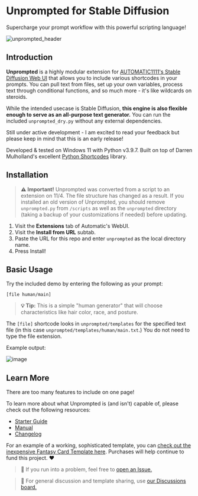 # Unprompted for Stable Diffusion
Supercharge your prompt workflow with this powerful scripting language!

![unprompted_header](https://user-images.githubusercontent.com/95403634/199041569-7c6c5748-e7dc-4068-943f-c2d92745dbb5.png)

## Introduction

**Unprompted** is a highly modular extension for [AUTOMATIC1111's Stable Diffusion Web UI](https://github.com/AUTOMATIC1111/stable-diffusion-webui) that allows you to include various shortcodes in your prompts. You can pull text from files, set up your own variables, process text through conditional functions, and so much more - it's like wildcards on steroids.

While the intended usecase is Stable Diffusion, **this engine is also flexible enough to serve as an all-purpose text generator.** You can run the included `unprompted_dry.py` without any external dependencies.

Still under active development - I am excited to read your feedback but please keep in mind that this is an early release!

Developed & tested on Windows 11 with Python v3.9.7. Built on top of Darren Mulholland's excellent [Python Shortcodes](https://www.dmulholl.com/dev/shortcodes.html) library.

## Installation

> **⚠️ Important!** Unprompted was converted from a script to an extension on 11/4. The file structure has changed as a result. If you installed an old version of Unprompted, you should remove `unprompted.py` from `/scripts` as well as the `unprompted` directory (taking a backup of your customizations if needed) before updating.

1. Visit the **Extensions** tab of Automatic's WebUI.
2. Visit the **Install from URL** subtab.
3. Paste the URL for this repo and enter `unprompted` as the local directory name.
4. Press Install!

## Basic Usage

Try the included demo by entering the following as your prompt:

`[file human/main]`

> **💡 Tip:** This is a simple "human generator" that will choose characteristics like hair color, race, and posture.

The `[file]` shortcode looks in `unprompted/templates` for the specified text file (in this case `unprompted/templates/human/main.txt`.) You do not need to type the file extension.

Example output:

![image](https://user-images.githubusercontent.com/95403634/198927183-d98cdbb9-dab5-4623-9e1f-b77a0292714e.png)

## Learn More

There are too many features to include on one page!

To learn more about what Unprompted is (and isn't) capable of, please check out the following resources:

- [Starter Guide](./docs/GUIDE.md)
- [Manual](./docs/MANUAL.md)
- [Changelog](./docs/CHANGELOG.md)

For an example of a working, sophisticated template, you can [check out the inexpensive Fantasy Card Template here](https://payhip.com/b/hdgNR). Purchases will help continue to fund this project. ❤

> 🔧 If you run into a problem, feel free to [open an Issue.](https://github.com/ThereforeGames/unprompted/issues)

> 💬 For general discussion and template sharing, use [our Discussions board.](https://github.com/ThereforeGames/unprompted/discussions)